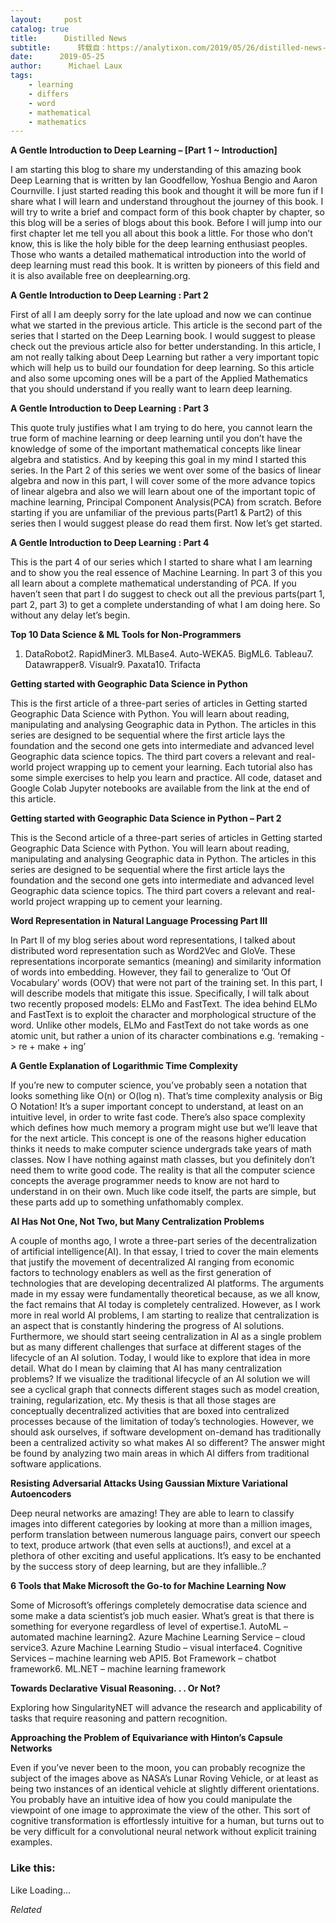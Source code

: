 ```yaml
---
layout:     post
catalog: true
title:      Distilled News
subtitle:      转载自：https://analytixon.com/2019/05/26/distilled-news-1080/
date:      2019-05-25
author:      Michael Laux
tags:
    - learning
    - differs
    - word
    - mathematical
    - mathematics
---
```


**A Gentle Introduction to Deep Learning – [Part 1 ~ Introduction]**

I am starting this blog to share my understanding of this amazing book Deep Learning that is written by Ian Goodfellow, Yoshua Bengio and Aaron Cournville. I just started reading this book and thought it will be more fun if I share what I will learn and understand throughout the journey of this book. I will try to write a brief and compact form of this book chapter by chapter, so this blog will be a series of blogs about this book. Before I will jump into our first chapter let me tell you all about this book a little. For those who don’t know, this is like the holy bible for the deep learning enthusiast peoples. Those who wants a detailed mathematical introduction into the world of deep learning must read this book. It is written by pioneers of this field and it is also available free on deeplearning.org.

**A Gentle Introduction to Deep Learning : Part 2**

First of all I am deeply sorry for the late upload and now we can continue what we started in the previous article. This article is the second part of the series that I started on the Deep Learning book. I would suggest to please check out the previous article also for better understanding. In this article, I am not really talking about Deep Learning but rather a very important topic which will help us to build our foundation for deep learning. So this article and also some upcoming ones will be a part of the Applied Mathematics that you should understand if you really want to learn deep learning.

**A Gentle Introduction to Deep Learning : Part 3**

This quote truly justifies what I am trying to do here, you cannot learn the true form of machine learning or deep learning until you don’t have the knowledge of some of the important mathematical concepts like linear algebra and statistics. And by keeping this goal in my mind I started this series. In the Part 2 of this series we went over some of the basics of linear algebra and now in this part, I will cover some of the more advance topics of linear algebra and also we will learn about one of the important topic of machine learning, Principal Component Analysis(PCA) from scratch. Before starting if you are unfamiliar of the previous parts(Part1 & Part2) of this series then I would suggest please do read them first. Now let’s get started.

**A Gentle Introduction to Deep Learning : Part 4**

This is the part 4 of our series which I started to share what I am learning and to show you the real essence of Machine Learning. In part 3 of this you all learn about a complete mathematical understanding of PCA. If you haven’t seen that part I do suggest to check out all the previous parts(part 1, part 2, part 3) to get a complete understanding of what I am doing here. So without any delay let’s begin.

**Top 10 Data Science & ML Tools for Non-Programmers**

1. DataRobot2. RapidMiner3. MLBase4. Auto-WEKA5. BigML6. Tableau7. Datawrapper8. Visualr9. Paxata10. Trifacta

**Getting started with Geographic Data Science in Python**

This is the first article of a three-part series of articles in Getting started Geographic Data Science with Python. You will learn about reading, manipulating and analysing Geographic data in Python. The articles in this series are designed to be sequential where the first article lays the foundation and the second one gets into intermediate and advanced level Geographic data science topics. The third part covers a relevant and real-world project wrapping up to cement your learning. Each tutorial also has some simple exercises to help you learn and practice. All code, dataset and Google Colab Jupyter notebooks are available from the link at the end of this article.

**Getting started with Geographic Data Science in Python – Part 2**

This is the Second article of a three-part series of articles in Getting started Geographic Data Science with Python. You will learn about reading, manipulating and analysing Geographic data in Python. The articles in this series are designed to be sequential where the first article lays the foundation and the second one gets into intermediate and advanced level Geographic data science topics. The third part covers a relevant and real-world project wrapping up to cement your learning.

**Word Representation in Natural Language Processing Part III**

In Part II of my blog series about word representations, I talked about distributed word representation such as Word2Vec and GloVe. These representations incorporate semantics (meaning) and similarity information of words into embedding. However, they fail to generalize to ‘Out Of Vocabulary’ words (OOV) that were not part of the training set. In this part, I will describe models that mitigate this issue. Specifically, I will talk about two recently proposed models: ELMo and FastText. The idea behind ELMo and FastText is to exploit the character and morphological structure of the word. Unlike other models, ELMo and FastText do not take words as one atomic unit, but rather a union of its character combinations e.g. ‘remaking -> re + make + ing’

**A Gentle Explanation of Logarithmic Time Complexity**

If you’re new to computer science, you’ve probably seen a notation that looks something like O(n) or O(log n). That’s time complexity analysis or Big O Notation! It’s a super important concept to understand, at least on an intuitive level, in order to write fast code. There’s also space complexity which defines how much memory a program might use but we’ll leave that for the next article. This concept is one of the reasons higher education thinks it needs to make computer science undergrads take years of math classes. Now I have nothing against math classes, but you definitely don’t need them to write good code. The reality is that all the computer science concepts the average programmer needs to know are not hard to understand in on their own. Much like code itself, the parts are simple, but these parts add up to something unfathomably complex.

**AI Has Not One, Not Two, but Many Centralization Problems**

A couple of months ago, I wrote a three-part series of the decentralization of artificial intelligence(AI). In that essay, I tried to cover the main elements that justify the movement of decentralized AI ranging from economic factors to technology enablers as well as the first generation of technologies that are developing decentralized AI platforms. The arguments made in my essay were fundamentally theoretical because, as we all know, the fact remains that AI today is completely centralized. However, as I work more in real world AI problems, I am starting to realize that centralization is an aspect that is constantly hindering the progress of AI solutions. Furthermore, we should start seeing centralization in AI as a single problem but as many different challenges that surface at different stages of the lifecycle of an AI solution. Today, I would like to explore that idea in more detail. What do I mean by claiming that AI has many centralization problems? If we visualize the traditional lifecycle of an AI solution we will see a cyclical graph that connects different stages such as model creation, training, regularization, etc. My thesis is that all those stages are conceptually decentralized activities that are boxed into centralized processes because of the limitation of today’s technologies. However, we should ask ourselves, if software development on-demand has traditionally been a centralized activity so what makes AI so different? The answer might be found by analyzing two main areas in which AI differs from traditional software applications.

**Resisting Adversarial Attacks Using Gaussian Mixture Variational Autoencoders**

Deep neural networks are amazing! They are able to learn to classify images into different categories by looking at more than a million images, perform translation between numerous language pairs, convert our speech to text, produce artwork (that even sells at auctions!), and excel at a plethora of other exciting and useful applications. It’s easy to be enchanted by the success story of deep learning, but are they infallible..?

**6 Tools that Make Microsoft the Go-to for Machine Learning Now**

Some of Microsoft’s offerings completely democratise data science and some make a data scientist’s job much easier. What’s great is that there is something for everyone regardless of level of expertise.1. AutoML – automated machine learning2. Azure Machine Learning Service – cloud service3. Azure Machine Learning Studio – visual interface4. Cognitive Services – machine learning web API5. Bot Framework – chatbot framework6. ML.NET – machine learning framework

**Towards Declarative Visual Reasoning. . . Or Not?**

Exploring how SingularityNET will advance the research and applicability of tasks that require reasoning and pattern recognition.

**Approaching the Problem of Equivariance with Hinton’s Capsule Networks**

Even if you’ve never been to the moon, you can probably recognize the subject of the images above as NASA’s Lunar Roving Vehicle, or at least as being two instances of an identical vehicle at slightly different orientations. You probably have an intuitive idea of how you could manipulate the viewpoint of one image to approximate the view of the other. This sort of cognitive transformation is effortlessly intuitive for a human, but turns out to be very difficult for a convolutional neural network without explicit training examples.





### Like this:

Like Loading...


*Related*

